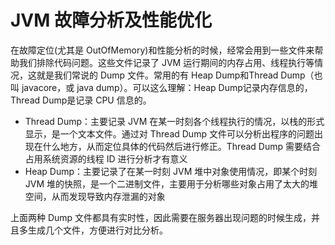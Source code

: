 # JVM 故障分析及性能优化

在故障定位(尤其是 OutOfMemory)和性能分析的时候，经常会用到一些文件来帮助我们排除代码问题。这些文件记录了 JVM 运行期间的内存占用、线程执行等情况，这就是我们常说的 Dump 文件。常用的有 Heap Dump和Thread Dump（也叫 javacore，或 java dump）。可以这么理解：Heap Dump记录内存信息的，Thread Dump是记录 CPU 信息的。

- Thread Dump：主要记录 JVM 在某一时刻各个线程执行的情况，以栈的形式显示，是一个文本文件。通过对 Thread Dump 文件可以分析出程序的问题出现在什么地方，从而定位具体的代码然后进行修正。Thread Dump 需要结合占用系统资源的线程 ID 进行分析才有意义
- Heap Dump：主要记录了在某一时刻 JVM 堆中对象使用情况，即某个时刻 JVM 堆的快照，是一个二进制文件，主要用于分析哪些对象占用了太大的堆空间，从而发现导致内存泄漏的对象

上面两种 Dump 文件都具有实时性，因此需要在服务器出现问题的时候生成，并且多生成几个文件，方便进行对比分析。